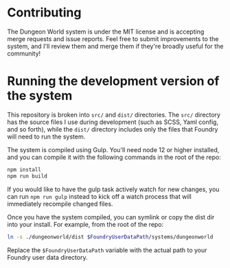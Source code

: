 # Contributing

The Dungeon World system is under the MIT license and is accepting merge requests and issue reports. Feel free to submit improvements to the system, and I'll review them and merge them if they're broadly useful for the community!

# Running the development version of the system

This repository is broken into `src/` and `dist/` directories. The `src/` directory has the source files I use during development (such as SCSS, Yaml config, and so forth), while the `dist/` directory includes only the files that Foundry will need to run the system.

The system is compiled using Gulp. You'll need node 12 or higher installed, and you can compile it with the following commands in the root of the repo:

```bash
npm install
npm run build
```

If you would like to have the gulp task actively watch for new changes, you can run `npm run gulp` instead to kick off a watch process that will immediately recompile changed files.

Once you have the system compiled, you can symlink or copy the dist dir into your install. For example, from the root of the repo:

```bash
ln -s ./dungeonworld/dist $FoundryUserDataPath/systems/dungeonworld
```

Replace the `$FoundryUserDataPath` variable with the actual path to your Foundry user data directory.